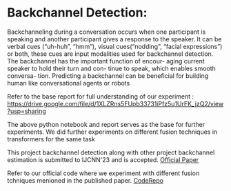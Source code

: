 # Backchannel Detection:

Backchanneling during a conversation occurs when
one participant is speaking and another participant
gives a response to the speaker. It can be verbal
cues (“uh-huh”, “hmm”), visual cues(“nodding”,
“facial expressions”) or both, these cues are input
modalities used for backchannel detection. The
backchannel has the important function of encour-
aging current speaker to hold their turn and con-
tinue to speak, which enables smooth conversa-
tion. Predicting a backchannel can be beneficial
for building human like conversational agents or
robots

Refer to the base report for full understanding of our experiment : https://drive.google.com/file/d/1XLZRns5FUpb33731iPfz5u1UrFK_jzQ2/view?usp=sharing

The above python notebook and report serves as the base for further experiments. We did further experiments on different fusion techniques in transformers for the same task

This project backchannel detection along with other project backchannel estimation is submitted to IJCNN'23 and is accepted. [Official Paper](https://arxiv.org/abs/2306.01656)

Refer to our official code where we experiment with different fusion tchniques menioned in the published paper. [CodeRepo](https://git.opendfki.de/body_language/ijcnn23-backchannel-detection)
